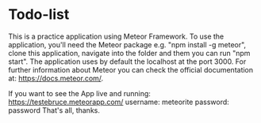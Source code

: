# Todo-list
This is a practice application using Meteor Framework.
To use the application, you'll need the Meteor package e.g. "npm install -g meteor", clone this application, navigate into the folder and them you can run "npm start".
The application uses by default the localhost at the port 3000.
For further information about Meteor you can check the official documentation at: https://docs.meteor.com/.

If you want to see the App live and running: https://testebruce.meteorapp.com/
username: meteorite
password: password
That's all, thanks.
